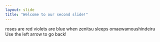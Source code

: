 ```yaml
---
layout: slide
title: "Welcome to our second slide!"
---
```

roses are red violets are blue when zenitsu sleeps omaewamoushindeiru
Use the left arrow to go back!
